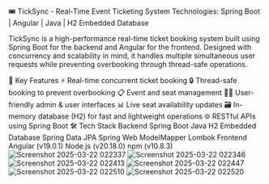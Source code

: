 🎟️ TickSync - Real-Time Event Ticketing System
Technologies: Spring Boot | Angular | Java | H2 Embedded Database

TickSync is a high-performance real-time ticket booking system built using Spring Boot for the backend and Angular for the frontend. Designed with concurrency and scalability in mind, it handles multiple simultaneous user requests while preventing overbooking through thread-safe operations.

🚀 Key Features
⚡ Real-time concurrent ticket booking
🔒 Thread-safe booking to prevent overbooking
📋 Event and seat management
🧑‍💼 User-friendly admin & user interfaces
📊 Live seat availability updates
🗃️ In-memory database (H2) for fast and lightweight operations
🌐 RESTful APIs using Spring Boot
🛠 Tech Stack
Backend
Spring Boot
Java
H2 Embedded Database
Spring Data JPA
Spring Web
ModelMapper
Lombok
Frontend
Angular (v19.0.1)
Node.js (v20.18.0)
npm (v10.8.3)
![Screenshot 2025-03-22 022337](https://github.com/user-attachments/assets/e83d592b-74fe-400a-be7d-1a7d82e6e309)
![Screenshot 2025-03-22 022346](https://github.com/user-attachments/assets/94b86223-6377-47dc-b7a1-d2abd7027dab)
![Screenshot 2025-03-22 022413](https://github.com/user-attachments/assets/3c45e9df-eed5-419a-a60c-d052f3bf8fdb)
![Screenshot 2025-03-22 022447](https://github.com/user-attachments/assets/4c3df6dc-c2b3-49ab-b8b0-3dff9c9edb25)
![Screenshot 2025-03-22 022510](https://github.com/user-attachments/assets/0f6a1a8f-9a41-4efe-99ef-edfd73ee711a)
![Screenshot 2025-03-22 022520](https://github.com/user-attachments/assets/6ea8bb88-4c21-40cc-b61b-4ec8e37f0b38)
